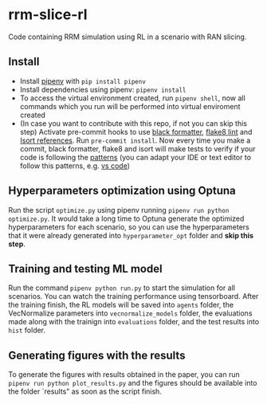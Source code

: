 # rrm-slice-rl

Code containing RRM simulation using RL in a scenario with RAN slicing.

## Install

- Install [pipenv](https://github.com/pypa/pipenv) with `pip install pipenv`
- Install dependencies using pipenv: `pipenv install`
- To access the virtual environment created, run `pipenv shell`, now all commands which you run will be performed into virtual enviroment created
- (In case you want to contribute with this repo, if not you can skip this step) Activate pre-commit hooks to use [black formatter](https://github.com/psf/black), [flake8 lint](https://gitlab.com/pycqa/flake8) and [Isort references](https://github.com/timothycrosley/isort). Run `pre-commit install`. Now every time you make a commit, black formatter, flake8 and isort will make tests to verify if your code is following the [patterns](https://realpython.com/python-pep8/) (you can adapt your IDE or text editor to follow this patterns, e.g. [vs code](https://code.visualstudio.com/docs/python/python-tutorial#_next-steps))

## Hyperparameters optimization using Optuna

Run the script `optimize.py` using pipenv running `pipenv run python optimize.py`. It would take a long time to Optuna generate the optimized hyperparameters for each scenario, so you can use the hyperparameters that it were already generated into `hyperparameter_opt` folder and **skip this step**.
## Training and testing ML model 

Run the command `pipenv python run.py` to start the simulation for all scenarios. You can watch the training performance using tensorboard. After the training finish, the RL models will be saved into `agents` folder, the VecNormalize parameters into `vecnormalize_models` folder, the evaluations made along with the trainign into `evaluations` folder, and the test results into `hist` folder.
## Generating figures with the results

To generate the figures with results obtained in the paper, you can run `pipenv run python plot_results.py` and the figures should be available into the folder `results" as soon as the script finish.
